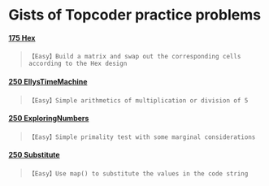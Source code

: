# Gists of Topcoder practice problems

#### [175 Hex](https://arena.topcoder.com/#/u/practiceCode/1435/2824/3054/1/1435)
>`【Easy】Build a matrix and swap out the corresponding cells according to the Hex design`

#### [250 EllysTimeMachine](https://arena.topcoder.com/#/u/practiceCode/16705/48887/13934/1/328359)
>`【Easy】Simple arithmetics of multiplication or division of 5`

#### [250 ExploringNumbers](https://arena.topcoder.com/#/u/practiceCode/16715/8886/9988/1/328498)
>`【Easy】Simple primality test with some marginal considerations`

#### [250 Substitute](https://arena.topcoder.com/#/u/practiceCode/1282/1262/1333/2/1282)
>`【Easy】Use map() to substitute the values in the code string`


